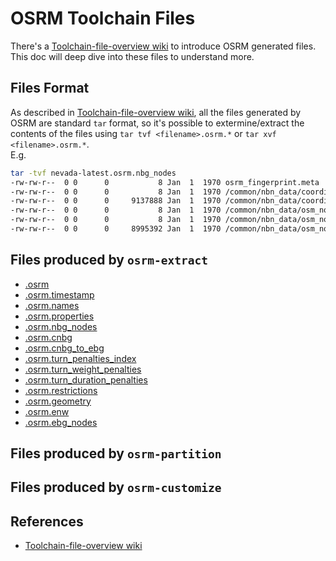 # OSRM Toolchain Files
There's a [Toolchain-file-overview wiki](https://github.com/Project-OSRM/osrm-backend/wiki/Toolchain-file-overview) to introduce OSRM generated files. This doc will deep dive into these files to understand more.    

## Files Format
As described in [Toolchain-file-overview wiki](https://github.com/Project-OSRM/osrm-backend/wiki/Toolchain-file-overview), all the files generated by OSRM are standard `tar` format, so it's possible to extermine/extract the contents of the files using `tar tvf <filename>.osrm.*` or `tar xvf <filename>.osrm.*`.    
E.g. 
```bash
tar -tvf nevada-latest.osrm.nbg_nodes 
-rw-rw-r--  0 0      0           8 Jan  1  1970 osrm_fingerprint.meta
-rw-rw-r--  0 0      0           8 Jan  1  1970 /common/nbn_data/coordinates.meta
-rw-rw-r--  0 0      0     9137888 Jan  1  1970 /common/nbn_data/coordinates
-rw-rw-r--  0 0      0           8 Jan  1  1970 /common/nbn_data/osm_node_ids/number_of_elements.meta
-rw-rw-r--  0 0      0           8 Jan  1  1970 /common/nbn_data/osm_node_ids/packed.meta
-rw-rw-r--  0 0      0     8995392 Jan  1  1970 /common/nbn_data/osm_node_ids/packed
```    


## Files produced by `osrm-extract`

- [.osrm](./map.osrm.md)
- [.osrm.timestamp](./map.osrm.timestamp.md)
- [.osrm.names](./map.osrm.names.md)
- [.osrm.properties](./map.osrm.properties.md)
- [.osrm.nbg_nodes](./map.osrm.nbg_nodes.md)
- [.osrm.cnbg](./map.osrm.cnbg.md)
- [.osrm.cnbg_to_ebg](./map.osrm.cnbg_to_ebg.md)
- [.osrm.turn_penalties_index](./map.osrm.turn_penalties_index.md)
- [.osrm.turn_weight_penalties](./map.osrm.turn_weight_penalties.md)
- [.osrm.turn_duration_penalties](./map.osrm.turn_duration_penalties.md)
- [.osrm.restrictions](./map.osrm.restrictions.md)
- [.osrm.geometry](./map.osrm.geometry.md)
- [.osrm.enw](./map.osrm.enw.md)
- [.osrm.ebg_nodes](./map.osrm.ebg_nodes.md)

## Files produced by `osrm-partition`


## Files produced by `osrm-customize`



## References
- [Toolchain-file-overview wiki](https://github.com/Project-OSRM/osrm-backend/wiki/Toolchain-file-overview)

